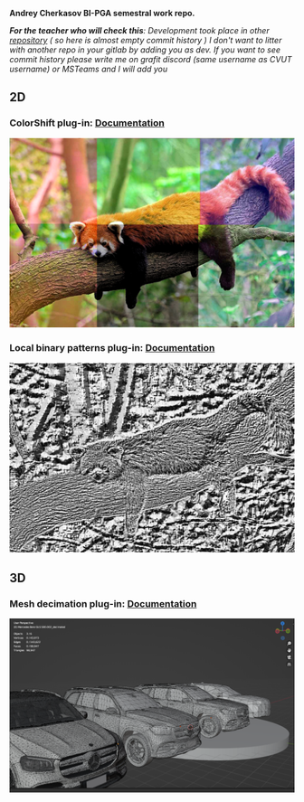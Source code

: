 **Andrey Cherkasov BI-PGA semestral work repo.**

_**For the teacher who will check this**:  Development took place in other [repository](https://gitlab.fit.cvut.cz/cherkand/bi-pga-b211) ( so here is almost empty commit history ) I don't want to litter with another repo in your gitlab by adding you as dev. If you want to see commit history please write me on grafit discord (same username as CVUT username) or MSTeams and I will add you_

## 2D

### **ColorShift plug-in**: [Documentation](doc1.adoc)

![Filters](2D/ColorShift/images/filters.png)

### Local binary patterns plug-in: [Documentation](doc2.adoc)

![LBP](2D/LBP/images/panda_lbp_red.jpeg)

## 3D 

### Mesh decimation plug-in: [Documentation](doc3.adoc)

![Decimation](3D/images/MercedesDemo.png)
